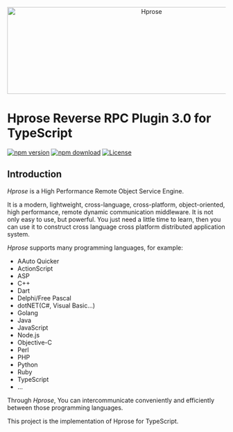 <p align="center"><img src="https://hprose.com/banner.@2x.png" alt="Hprose" title="Hprose" width="650" height="200" /></p>

# Hprose Reverse RPC Plugin 3.0 for TypeScript

[![npm version](https://img.shields.io/npm/v/@hprose/rpc-plugin-reverse.svg)](https://www.npmjs.com/package/@hprose/rpc-plugin-reverse)
[![npm download](https://img.shields.io/npm/dm/@hprose/rpc-plugin-reverse.svg)](https://www.npmjs.com/package/@hprose/rpc-plugin-reverse)
[![License](https://img.shields.io/npm/l/@hprose/rpc-plugin-reverse.svg)](http://opensource.org/licenses/MIT)

## Introduction

*Hprose* is a High Performance Remote Object Service Engine.

It is a modern, lightweight, cross-language, cross-platform, object-oriented, high performance, remote dynamic communication middleware. It is not only easy to use, but powerful. You just need a little time to learn, then you can use it to construct cross language cross platform distributed application system.

*Hprose* supports many programming languages, for example:

* AAuto Quicker
* ActionScript
* ASP
* C++
* Dart
* Delphi/Free Pascal
* dotNET(C#, Visual Basic...)
* Golang
* Java
* JavaScript
* Node.js
* Objective-C
* Perl
* PHP
* Python
* Ruby
* TypeScript
* ...

Through *Hprose*, You can intercommunicate conveniently and efficiently between those programming languages.

This project is the implementation of Hprose for TypeScript.
